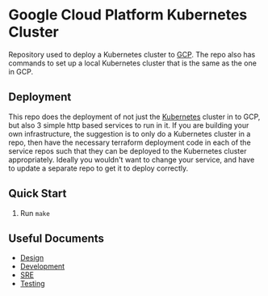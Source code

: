 # Google Cloud Platform Kubernetes Cluster

Repository used to deploy a Kubernetes cluster to [GCP]. The repo also has commands to set up a local Kubernetes cluster
that is the same as the one in GCP.

## Deployment

This repo does the deployment of not just the [Kubernetes] cluster in to GCP, but also 3 simple http based services to
run in it. If you are building your own infrastructure, the suggestion is to only do a Kubernetes cluster in a repo,
then have the necessary terraform deployment code in each of the service repos such that they can be deployed to the
Kubernetes cluster appropriately. Ideally you wouldn't want to change your service, and have to update a separate repo
to get it to deploy correctly.

## Quick Start

1. Run `make`

## Useful Documents

* [Design](docs/design.md)
* [Development](docs/development.md)
* [SRE](docs/sre.md)
* [Testing](docs/testing.md)

[GCP]: https://cloud.google.com/
[Kubernetes]: https://kubernetes.io/